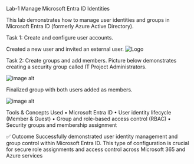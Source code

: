 Lab-1 Manage Microsoft Entra ID Identities

This lab demonstrates how to manage user identities and groups in Microsoft Entra ID (formerly Azure Active Directory).

Task 1: Create and configure user accounts.

Created a new user and invited an external user. 
 ![Logo](https://github.com/dy1000/Lab-1---Manage-Microsoft-Entra-ID-Identities/raw/main/Files/Image%201%20-%20Lab1.png?raw=true)


Task 2: Create groups and add members. Picture below demonstrates creating a security group called IT Project Administrators. 

![image alt](https://github.com/dy1000/Lab-1---Manage-Microsoft-Entra-ID-Identities/blob/main/Files/Image%203%20-%20Lab1.png?raw=true)

Finalized group with both users added as members. 

![image alt](https://github.com/dy1000/Azure-Administrator-AZ-104-Labs/blob/main/Labs/All-Files/Lab-Picture-3.png?raw=true)

Tools & Concepts Used • Microsoft Entra ID • User identity lifecycle (Member & Guest) • Group and role-based access control (RBAC) • Security groups and membership assignment

✅ Outcome Successfully demonstrated user identity management and group control within Microsoft Entra ID. This type of configuration is crucial for secure role assignments and access control across Microsoft 365 and Azure services
